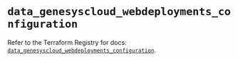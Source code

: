 # `data_genesyscloud_webdeployments_configuration`

Refer to the Terraform Registry for docs: [`data_genesyscloud_webdeployments_configuration`](https://registry.terraform.io/providers/mypurecloud/genesyscloud/1.70.0/docs/data-sources/webdeployments_configuration).
